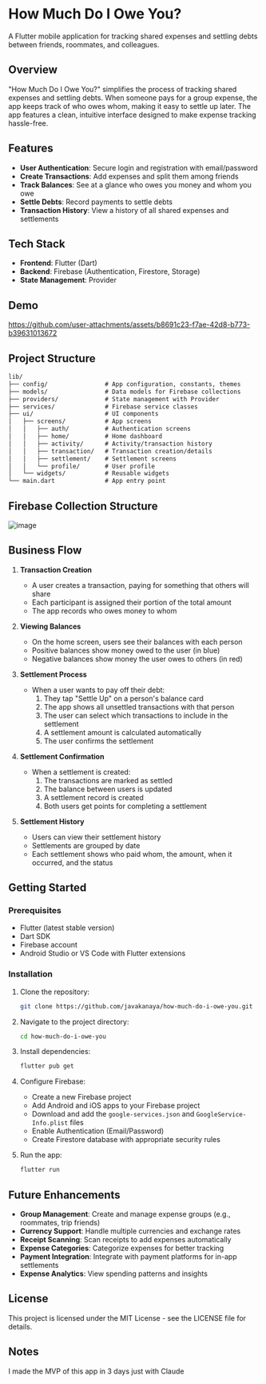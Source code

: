 # How Much Do I Owe You?

A Flutter mobile application for tracking shared expenses and settling debts between friends, roommates, and colleagues.

## Overview

"How Much Do I Owe You?" simplifies the process of tracking shared expenses and settling debts. When someone pays for a group expense, the app keeps track of who owes whom, making it easy to settle up later. The app features a clean, intuitive interface designed to make expense tracking hassle-free.

## Features

- **User Authentication**: Secure login and registration with email/password
- **Create Transactions**: Add expenses and split them among friends
- **Track Balances**: See at a glance who owes you money and whom you owe
- **Settle Debts**: Record payments to settle debts
- **Transaction History**: View a history of all shared expenses and settlements

## Tech Stack

- **Frontend**: Flutter (Dart)
- **Backend**: Firebase (Authentication, Firestore, Storage)
- **State Management**: Provider

## Demo 



https://github.com/user-attachments/assets/b8691c23-f7ae-42d8-b773-b39631013672


## Project Structure

```txt
lib/
├── config/                # App configuration, constants, themes
├── models/                # Data models for Firebase collections
├── providers/             # State management with Provider
├── services/              # Firebase service classes 
├── ui/                    # UI components
│   ├── screens/           # App screens
│   │   ├── auth/          # Authentication screens
│   │   ├── home/          # Home dashboard
│   │   ├── activity/      # Activity/transaction history
│   │   ├── transaction/   # Transaction creation/details
│   │   ├── settlement/    # Settlement screens
│   │   └── profile/       # User profile
│   └── widgets/           # Reusable widgets
└── main.dart              # App entry point
```

## Firebase Collection Structure

![image](https://github.com/user-attachments/assets/5b430ded-1c67-4fc1-a93b-3ddc87ac4ad6)


## Business Flow

1. **Transaction Creation**
   - A user creates a transaction, paying for something that others will share
   - Each participant is assigned their portion of the total amount
   - The app records who owes money to whom

2. **Viewing Balances**
   - On the home screen, users see their balances with each person
   - Positive balances show money owed to the user (in blue)
   - Negative balances show money the user owes to others (in red)

3. **Settlement Process**
   - When a user wants to pay off their debt:
     1. They tap "Settle Up" on a person's balance card
     2. The app shows all unsettled transactions with that person
     3. The user can select which transactions to include in the settlement
     4. A settlement amount is calculated automatically
     5. The user confirms the settlement

4. **Settlement Confirmation**
   - When a settlement is created:
     1. The transactions are marked as settled
     2. The balance between users is updated
     3. A settlement record is created
     4. Both users get points for completing a settlement

5. **Settlement History**
   - Users can view their settlement history
   - Settlements are grouped by date
   - Each settlement shows who paid whom, the amount, when it occurred, and the status

## Getting Started

### Prerequisites

- Flutter (latest stable version)
- Dart SDK
- Firebase account
- Android Studio or VS Code with Flutter extensions

### Installation

1. Clone the repository:

   ```sh
   git clone https://github.com/javakanaya/how-much-do-i-owe-you.git
   ```

2. Navigate to the project directory:

   ```sh
   cd how-much-do-i-owe-you
   ```

3. Install dependencies:

   ```sh
   flutter pub get
   ```

4. Configure Firebase:
   - Create a new Firebase project
   - Add Android and iOS apps to your Firebase project
   - Download and add the `google-services.json` and `GoogleService-Info.plist` files
   - Enable Authentication (Email/Password)
   - Create Firestore database with appropriate security rules

5. Run the app:

   ```sh
   flutter run
   ```

## Future Enhancements

- **Group Management**: Create and manage expense groups (e.g., roommates, trip friends)
- **Currency Support**: Handle multiple currencies and exchange rates
- **Receipt Scanning**: Scan receipts to add expenses automatically
- **Expense Categories**: Categorize expenses for better tracking
- **Payment Integration**: Integrate with payment platforms for in-app settlements
- **Expense Analytics**: View spending patterns and insights

## License

This project is licensed under the MIT License - see the LICENSE file for details.

## Notes  

I made the MVP of this app in 3 days just with Claude
